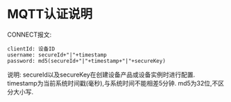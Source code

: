 # MQTT认证说明
CONNECT报文:
```text
clientId: 设备ID
username: secureId+"|"+timestamp
password: md5(secureId+"|"+timestamp+"|"+secureKey)
 ```

说明: secureId以及secureKey在创建设备产品或设备实例时进行配置. 
timestamp为当前系统时间戳(毫秒),与系统时间不能相差5分钟.
md5为32位,不区分大小写.